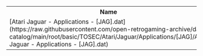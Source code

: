 <table>
<tr><th>Name</th><th>Size</th></tr>
<tr><td>
[Atari Jaguar - Applications - [JAG].dat](https://raw.githubusercontent.com/open-retrogaming-archive/dat-catalog/main/root/basic/TOSEC/Atari/Jaguar/Applications/[JAG]/Atari Jaguar - Applications - [JAG].dat)
</td><td>5577</td></tr>
</table>
